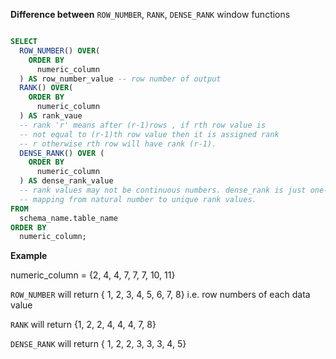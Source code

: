 **Difference between** `ROW_NUMBER`, `RANK`, `DENSE_RANK`  window functions 

```sql

SELECT
  ROW_NUMBER() OVER(
    ORDER BY
      numeric_column
  ) AS row_number_value -- row number of output
  RANK() OVER(
    ORDER BY
      numeric_column
  ) AS rank_vaue 
  -- rank 'r' means after (r-1)rows , if rth row value is 
  -- not equal to (r-1)th row value then it is assigned rank 
  -- r otherwise rth row will have rank (r-1).
  DENSE_RANK() OVER (
    ORDER BY
      numeric_column
  ) AS dense_rank_value 
  -- rank values may not be continuous numbers. dense_rank is just one-one 
  -- mapping from natural number to unique rank values.
FROM
  schema_name.table_name
ORDER BY
  numeric_column;
```

**Example**

numeric_column = {2, 4, 4, 7, 7, 7, 10, 11} 

`ROW_NUMBER` will return   { 1, 2, 3, 4, 5, 6, 7, 8}  i.e. row numbers of each data value

`RANK` will return {1, 2, 2, 4, 4, 4, 7, 8}

`DENSE_RANK` will return { 1, 2, 2, 3, 3, 3, 4, 5}



